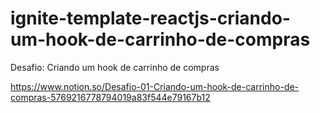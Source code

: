 # ignite-template-reactjs-criando-um-hook-de-carrinho-de-compras

Desafio: Criando um hook de carrinho de compras

https://www.notion.so/Desafio-01-Criando-um-hook-de-carrinho-de-compras-5769216778794019a83f544e79167b12
